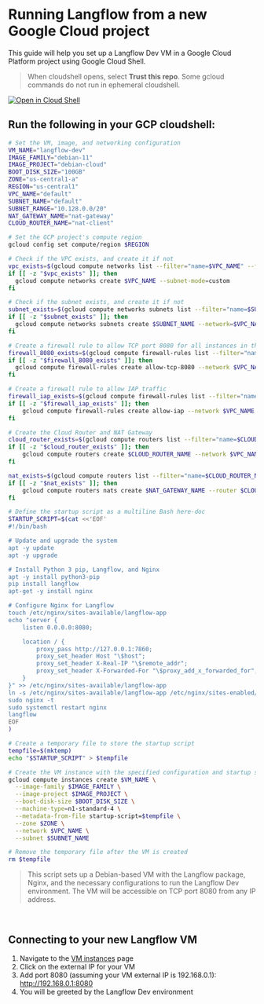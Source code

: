 # Running Langflow from a new Google Cloud project
This guide will help you set up a Langflow Dev VM in a Google Cloud Platform project using Google Cloud Shell.
> When cloudshell opens, select **Trust this repo**.  Some gcloud commands do not run in ephemeral cloudshell.

[![Open in Cloud Shell](https://gstatic.com/cloudssh/images/open-btn.svg)](https://console.cloud.google.com/cloudshell/open?git_repo=https://github.com/genome21/langflow&working_dir=scripts&shellonly=true&tutorial=walkthroughtutorial.md)


## Run the following in your GCP cloudshell:

```bash
# Set the VM, image, and networking configuration
VM_NAME="langflow-dev"
IMAGE_FAMILY="debian-11"
IMAGE_PROJECT="debian-cloud"
BOOT_DISK_SIZE="100GB"
ZONE="us-central1-a"
REGION="us-central1"
VPC_NAME="default"
SUBNET_NAME="default"
SUBNET_RANGE="10.128.0.0/20"
NAT_GATEWAY_NAME="nat-gateway"
CLOUD_ROUTER_NAME="nat-client"

# Set the GCP project's compute region
gcloud config set compute/region $REGION

# Check if the VPC exists, and create it if not
vpc_exists=$(gcloud compute networks list --filter="name=$VPC_NAME" --format="value(name)")
if [[ -z "$vpc_exists" ]]; then
  gcloud compute networks create $VPC_NAME --subnet-mode=custom
fi

# Check if the subnet exists, and create it if not
subnet_exists=$(gcloud compute networks subnets list --filter="name=$SUBNET_NAME AND region=$REGION" --format="value(name)")
if [[ -z "$subnet_exists" ]]; then
  gcloud compute networks subnets create $SUBNET_NAME --network=$VPC_NAME --region=$REGION --range=$SUBNET_RANGE
fi

# Create a firewall rule to allow TCP port 8080 for all instances in the VPC
firewall_8080_exists=$(gcloud compute firewall-rules list --filter="name=allow-tcp-8080" --format="value(name)")
if [[ -z "$firewall_8080_exists" ]]; then
  gcloud compute firewall-rules create allow-tcp-8080 --network $VPC_NAME --allow tcp:8080 --source-ranges 0.0.0.0/0 --direction INGRESS
fi

# Create a firewall rule to allow IAP traffic
firewall_iap_exists=$(gcloud compute firewall-rules list --filter="name=allow-iap" --format="value(name)")
if [[ -z "$firewall_iap_exists" ]]; then
    gcloud compute firewall-rules create allow-iap --network $VPC_NAME --allow tcp:80,tcp:443 --source-ranges 35.235.240.0/20 --direction INGRESS
fi

# Create the Cloud Router and NAT Gateway
cloud_router_exists=$(gcloud compute routers list --filter="name=$CLOUD_ROUTER_NAME" --format="value(name)")
if [[ -z "$cloud_router_exists" ]]; then
    gcloud compute routers create $CLOUD_ROUTER_NAME --network $VPC_NAME --region $REGION
fi

nat_exists=$(gcloud compute routers list --filter="name=$CLOUD_ROUTER_NAME" --format="value(nats.name)")
if [[ -z "$nat_exists" ]]; then
    gcloud compute routers nats create $NAT_GATEWAY_NAME --router $CLOUD_ROUTER_NAME --auto-allocate-nat-external-ips --nat-all-subnet-ip-ranges --enable-logging --region $REGION
fi

# Define the startup script as a multiline Bash here-doc
STARTUP_SCRIPT=$(cat <<'EOF'
#!/bin/bash

# Update and upgrade the system
apt -y update
apt -y upgrade

# Install Python 3 pip, Langflow, and Nginx
apt -y install python3-pip
pip install langflow
apt-get -y install nginx

# Configure Nginx for Langflow
touch /etc/nginx/sites-available/langflow-app
echo "server {
    listen 0.0.0.0:8080;

    location / {
        proxy_pass http://127.0.0.1:7860;
        proxy_set_header Host "\$host";
        proxy_set_header X-Real-IP "\$remote_addr";
        proxy_set_header X-Forwarded-For "\$proxy_add_x_forwarded_for";
    }
}" >> /etc/nginx/sites-available/langflow-app
ln -s /etc/nginx/sites-available/langflow-app /etc/nginx/sites-enabled/
sudo nginx -t
sudo systemctl restart nginx
langflow
EOF
)

# Create a temporary file to store the startup script
tempfile=$(mktemp)
echo "$STARTUP_SCRIPT" > $tempfile

# Create the VM instance with the specified configuration and startup script
gcloud compute instances create $VM_NAME \
  --image-family $IMAGE_FAMILY \
  --image-project $IMAGE_PROJECT \
  --boot-disk-size $BOOT_DISK_SIZE \
  --machine-type=n1-standard-4 \
  --metadata-from-file startup-script=$tempfile \
  --zone $ZONE \
  --network $VPC_NAME \
  --subnet $SUBNET_NAME

# Remove the temporary file after the VM is created
rm $tempfile

```
> This script sets up a Debian-based VM with the Langflow package, Nginx, and the necessary configurations to run the Langflow Dev environment. The VM will be accessible on TCP port 8080 from any IP address.

<br>

## Connecting to your new Langflow VM
1. Navigate to the [VM instances](https://console.cloud.google.com/compute/instances) page
2. Click on the external IP for your VM
3. Add port 8080 (assuming your VM external IP is 192.168.0.1):
http://192.168.0.1:8080
4. You will be greeted by the Langflow Dev environment